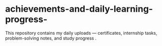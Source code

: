 # achievements-and-daily-learning-progress-
This repository contains my daily uploads — certificates, internship tasks, problem-solving notes, and study progress .
